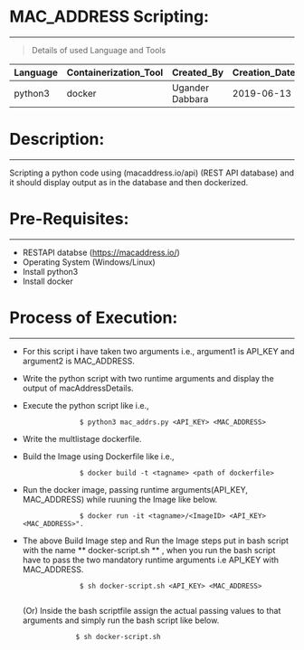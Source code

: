 # MAC_ADDRESS Scripting:
  ----------------------
 >  Details of used Language and Tools

 | Language | Containerization_Tool | Created_By | Creation_Date |
 | --- | --- | --- | --- |
 | python3 | docker | Ugander Dabbara | 2019-06-13 | 

# Description: 
 ----------------

   Scripting a python code using (macaddress.io/api) (REST API database) and it should display output as in the database and then          dockerized.

# Pre-Requisites:
  ---------------
 - RESTAPI databse (https://macaddress.io/)                                                                                                 
 - Operating System (Windows/Linux)                                                                                                         
 - Install python3                                                                                                                         
 - Install docker

# Process of Execution:
  ---------------------
- For this script i have taken two arguments i.e., argument1 is API_KEY and argument2 is MAC_ADDRESS.                                     
- Write the python script with two runtime arguments and display the output of macAddressDetails.  
 
- Execute the python script like i.e., 

  ```
                $ python3 mac_addrs.py <API_KEY> <MAC_ADDRESS> 
  
  ```

- Write the multlistage dockerfile. 

- Build the Image using Dockerfile like i.e., 

  ```
                $ docker build -t <tagname> <path of dockerfile>

  ```
  
- Run the docker image, passing runtime arguments(API_KEY, MAC_ADDRESS) while ruuning the Image like below.

  ```
                $ docker run -it <tagname>/<ImageID> <API_KEY> <MAC_ADDRESS>".
  
  ```
  
- The above Build Image step and Run the Image steps put in bash script with the name ** docker-script.sh ** , when you run the bash script
   have to pass the two mandatory runtime arguments i.e API_KEY with MAC_ADDRESS. 

  ```
                $ sh docker-script.sh <API_KEY> <MAC_ADDRESS>
                
  ``` 
  
   (Or)
   Inside the bash scriptfile assign the actual passing values to that arguments and simply run the bash script like below.
   
   ```
                $ sh docker-script.sh
   
   ```
              
  
  
  

